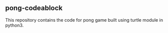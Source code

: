 ## pong-codeablock

This repository contains the code for pong game built using turtle module in python3.